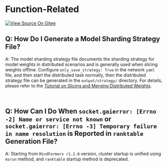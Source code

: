 # Function-Related

[![View Source On Gitee](https://mindspore-website.obs.cn-north-4.myhuaweicloud.com/website-images/master/resource/_static/logo_source_en.svg)](https://gitee.com/mindspore/docs/blob/master/docs/mindformers/docs/source_en/faq/func_related.md)

## Q: How Do I Generate a Model Sharding Strategy File?

A: The model sharding strategy file documents the sharding strategy for model weights in distributed scenarios and is generally used when slicing weights offline. Configure `only_save_strategy: True` in the network `yaml` file, and then start the distributed task normally, then the distributed strategy file can be generated in the `output/strategy/` directory. For details, please refer to the [Tutorial on Slicing and Merging Distributed Weights](https://www.mindspore.cn/mindformers/docs/en/dev/function/transform_weight.html).

<br/>

## Q: How Can I Do When `socket.gaierror: [Errno -2] Name or service not known` or `socket.gaierror: [Errno -3] Temporary failure in name resolution` is Reported in `ranktable` Generation File?

A: Starting from `MindFormers r1.2.0` version, cluster startup is unified using `msrun` method, and `ranktable` startup method is deprecated.

<br/>